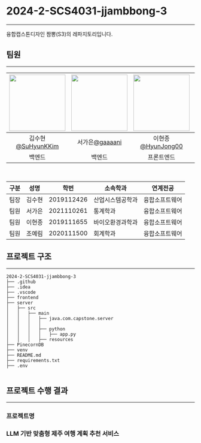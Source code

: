 # 2024-2-SCS4031-jjambbong-3

---

융합캡스톤디자인 짬뽕(S3)의 레파지토리입니다.


## 팀원

---
|<img src="https://avatars.githubusercontent.com/u/144208568?v=4" width="150" height="150"/>|<img src="https://avatars.githubusercontent.com/u/155754445?v=4" width="150" height="150"/>|<img src="https://avatars.githubusercontent.com/u/162420581?v=4" width="150" height="150"/>|<img src="https://avatars.githubusercontent.com/u/144078388?v=4" width="150" height="150"/>|
|:-:|:-:|:-:|:-:|
|김수현[@SuHyunKKim](https://github.com/SuHyunKKim) |서가은[@gaaaani](https://github.com/gaaaani)|이현종[@HyunJong00](https://github.com/HyunJong00i)|조예림[@YeRimmm-Cho](https://github.com/YeRimmm-Cho)|
|백엔드 |백엔드 |프론트엔드 |프론트엔드 |

<br>

구분 | 성명 | 학번 | 소속학과 | 연계전공
------|-------|-------|-------|-------
팀장 | 김수현 | 2019112426 | 산업시스템공학과 | 융합소프트웨어      
팀원 | 서가은 | 2021110261 | 통계학과 | 융합소프트웨어      
팀원 | 이현종 | 2019111655 | 바이오환경과학과 | 융합소프트웨어 
팀원 | 조예림 | 2020111500 | 회계학과 | 융합소프트웨어 


## 프로젝트 구조

---

```
2024-2-SCS4031-jjambbong-3
├── .github
├── .idea
├── .vscode
├── frontend
├── server
│   ├── src
│   │   ├── main
│   │   │   ├── java.com.capstone.server
│   │   │   │ 
│   │   │   ├── python
│   │   │   │   ├── app.py
│   │   │   ├── resources
├── PinecornDB
├── venv
├── README.md
├── requirements.txt
├── .env


```

## 프로젝트 수행 결과

---
### 프로젝트명
### LLM 기반 맞춤형 제주 여행 계획 추천 서비스
